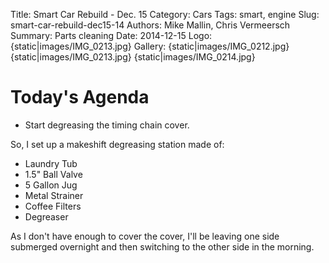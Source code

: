 Title: Smart Car Rebuild - Dec. 15
Category: Cars
Tags: smart, engine
Slug: smart-car-rebuild-dec15-14
Authors: Mike Mallin, Chris Vermeersch
Summary: Parts cleaning
Date: 2014-12-15
Logo: {static|images/IMG_0213.jpg}
Gallery:
    {static|images/IMG_0212.jpg}
    {static|images/IMG_0213.jpg}
    {static|images/IMG_0214.jpg}

Today's Agenda  
==============    
* Start degreasing the timing chain cover.

So, I set up a makeshift degreasing station made of:  
  * Laundry Tub  
  * 1.5" Ball Valve  
  * 5 Gallon Jug  
  * Metal Strainer  
  * Coffee Filters  
  * Degreaser  
  
As I don't have enough to cover the cover, I'll be leaving one side submerged overnight and then switching to the other side in the morning.
